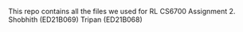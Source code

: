 This repo contains all the files we used for RL CS6700 Assignment 2. 
Shobhith (ED21B069) Tripan (ED21B068)
